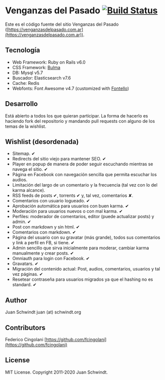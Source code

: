 # Venganzas del Pasado [![Build Status](https://travis-ci.com/jschwindt/Venganzas-del-Pasado.svg?branch=master)](https://travis-ci.com/jschwindt/Venganzas-del-Pasado)

Este es el código fuente del sitio Venganzas del Pasado
([https://venganzasdelpasado.com.ar](https://venganzasdelpasado.com.ar)).

## Tecnología

*   Web Framework: Ruby on Rails v6.0
*   CSS Framework: [Bulma](https://bulma.io)
*   DB: Mysql v5.7
*   Buscador: Elasticsearch v7.6
*   Cache: Redis
*   Webfonts: Font Awesome v4.7 (customized with [Fontello](https://bulma.io))


## Desarrollo

Está abierto a todos los que quieran participar. La forma de hacerlo es
haciendo fork del repositorio y mandando pull requests con alguno de los temas
de la wishlist.

## Wishlist (desordenada)

*   Sitemap.  ✔
*   Redirects del sitio viejo para mantener SEO.  ✔
*   Player en popup de manera de poder seguir escuchando mientras se navega el
    sitio.  ✔
*   Página en Facebook con navegación sencilla que permita escuchar los
    audios.
*   Limitación del largo de un comentario y la frecuencia (tal vez con lo del
    karma alcance).
*   RSS feeds de posts ✔, torrents ✔ y, tal vez, comentarios ✘.
*   Comentarios con usuario logueado.  ✔
*   Aprobación automática para usuarios con buen karma.  ✔
*   Moderación para usuarios nuevos o con mal karma.  ✔
*   Perfiles: moderador de comentarios, editor (puede actualizar posts) y
    admin.  ✔
*   Post con markdown y sin html.  ✔
*   Comentarios con markdown.  ✔
*   Página del usuario con su gravatar (más grande), todos sus comentarios y
    link a perfil en FB, si tiene.  ✔
*   Admin sencillo que sirva inicialmente para moderar, cambiar karma
    manualmente y crear posts.  ✔
*   Omniauth para login con Facebook. ✔
*   Gravatars. ✔
*   Migración del contenido actual: Post, audios, comentarios, usuarios y tal
    vez páginas. ✔
*   Resetear contraseña para usuarios migrados ya que el hashing no es
    standard. ✔


## Author

Juan Schwindt juan (at) schwindt.org

## Contributors

Federico Cingolani [https://github.com/fcingolani](https://github.com/fcingolani)

## License

MIT License. Copyright 2011-2020 Juan Schwindt.

